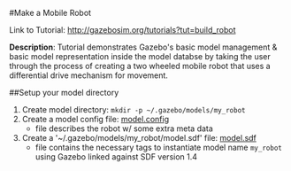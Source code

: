 #Make a Mobile Robot

Link to Tutorial: http://gazebosim.org/tutorials?tut=build_robot

**Description**: Tutorial demonstrates Gazebo's basic model management & basic model representation inside the model databse by taking the user through the process of creating a two wheeled mobile robot that uses a differential drive mechanism for movement.

##Setup your model directory

1. Create model directory:
    `mkdir -p ~/.gazebo/models/my_robot`
2. Create a model config file: [model.config](https://github.com/mperez13/ROS-Tutorials/blob/master/.gazebo/models/my_robot/model.config)
    - file describes the robot w/ some extra meta data
3. Create a '~/.gazebo/models/my_robot/model.sdf' file: [model.sdf]()
    - file contains the necessary tags to instantiate model name `my_robot` using Gazebo linked against SDF version 1.4

